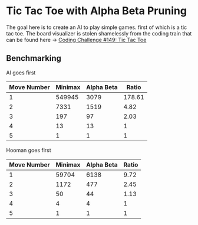 # Tic Tac Toe with Alpha Beta Pruning

The goal here is to create an AI to play simple games. first of which is a tic tac toe. 
The board visualizer is stolen shamelessly from the coding train that can be found here -> [Coding Challenge #149: Tic Tac Toe](https://www.youtube.com/watch?v=GTWrWM1UsnA&t=0s)

## Benchmarking

AI goes first

| Move Number | Minimax | Alpha Beta | Ratio  |
| ----------- | ------- | ---------- | ------ |
| 1           | 549945  | 3079       | 178.61 |
| 2           | 7331    | 1519       | 4.82   |
| 3           | 197     | 97         | 2.03   |
| 4           | 13      | 13         | 1      |
| 5           | 1       | 1          | 1      |

Hooman goes first

| Move Number | Minimax | Alpha Beta | Ratio |
| ----------- | ------- | ---------- | ----- |
| 1           | 59704   | 6138       | 9.72  |
| 2           | 1172    | 477        | 2.45  |
| 3           | 50      | 44         | 1.13  |
| 4           | 4       | 4          | 1     |
| 5           | 1       | 1          | 1     |

